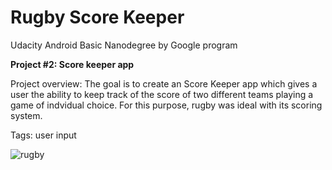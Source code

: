 # Rugby Score Keeper
Udacity Android Basic Nanodegree by Google program

**Project #2: Score keeper app**

Project overview: The goal is to create an Score Keeper app which gives a user the ability to keep track of the score of two different teams playing a game of indvidual choice. For this purpose, rugby was ideal with its scoring system.

Tags: user input

![rugby](https://user-images.githubusercontent.com/23049871/33427941-5e6ff15a-d5c7-11e7-8e44-d221a7951559.png)

